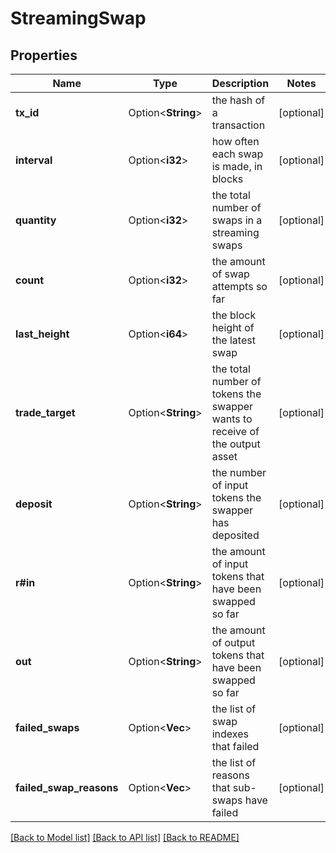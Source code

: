 # StreamingSwap

## Properties

Name | Type | Description | Notes
------------ | ------------- | ------------- | -------------
**tx_id** | Option<**String**> | the hash of a transaction | [optional]
**interval** | Option<**i32**> | how often each swap is made, in blocks | [optional]
**quantity** | Option<**i32**> | the total number of swaps in a streaming swaps | [optional]
**count** | Option<**i32**> | the amount of swap attempts so far | [optional]
**last_height** | Option<**i64**> | the block height of the latest swap | [optional]
**trade_target** | Option<**String**> | the total number of tokens the swapper wants to receive of the output asset | [optional]
**deposit** | Option<**String**> | the number of input tokens the swapper has deposited | [optional]
**r#in** | Option<**String**> | the amount of input tokens that have been swapped so far | [optional]
**out** | Option<**String**> | the amount of output tokens that have been swapped so far | [optional]
**failed_swaps** | Option<**Vec<i32>**> | the list of swap indexes that failed | [optional]
**failed_swap_reasons** | Option<**Vec<String>**> | the list of reasons that sub-swaps have failed | [optional]

[[Back to Model list]](../README.md#documentation-for-models) [[Back to API list]](../README.md#documentation-for-api-endpoints) [[Back to README]](../README.md)


